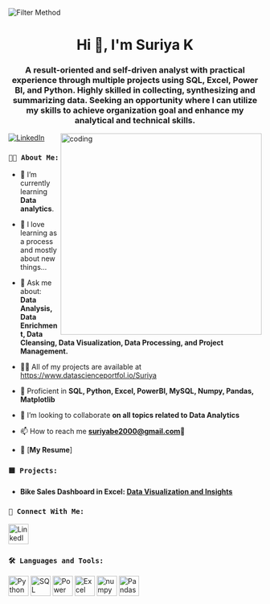 <head>

<body>
 
  ![Filter Method](https://static.wixstatic.com/media/3e99b9_f53a1cab95ae4dfd938a1bf6a1a62f49~mv2.gif)

<h1 align="center">Hi 👋, I'm Suriya K </h1>
<h3 align="center">A result-oriented and self-driven analyst with practical experience through multiple projects using SQL, Excel, Power BI, and Python. Highly skilled in collecting, synthesizing and summarizing data. Seeking an opportunity where I can utilize my skills to achieve organization goal and enhance my analytical and technical skills.</h3>

<img align="right" alt="coding" width="400" src="https://marketbusinessnews.com/wp-content/uploads/2020/10/1-Predictive-Analytics-GIF-for-article.gif">

 <p align="left">
    <a href="www.linkedin.com/in/suriyaanalyst" target="blank">
      <img src="https://img.shields.io/badge/-Follow%20on%20LinkedIn-blue?style=flat-square&logo=Linkedin&logoColor=white&link="www.linkedin.com/in/suriyaanalyst"
        alt="LinkedIn" />
    </a>
  </p>

### `👨‍💼 About Me:`

- 🌱 I’m currently learning **Data analytics**.
- 🌱 I love learning as a process and mostly about new things...
  
- 💬 Ask me about: **Data Analysis, Data Enrichment, Data Cleansing, Data Visualization, Data Processing, and Project Management.**


- 👨‍💻 All of my projects are available at https://www.datascienceportfol.io/Suriya


- 💬 Proficient in  **SQL, Python, Excel, PowerBI, MySQL, Numpy, Pandas, Matplotlib**

- 🤝 I’m looking to collaborate **on all topics related to Data Analytics**
- 📫 How to reach me **suriyabe2000@gmail.com**🌱

- 📄 [**My Resume**]

### `🟦 Projects:`
- #### Bike Sales Dashboard in Excel: [Data Visualization and Insights](https://github.com/Sheikshaha/PortfolioProjects/tree/main/Bike%20Sales%20Dashboard)


 ### `🔗 Connect With Me:`
 <p>
    <a href="https://www.linkedin.com/in/suriyaanalyst" target="blank">
      <img src="https://img.icons8.com/color/48/linkedin.png" alt="LinkedIn" height="40" width="40" />
    </a>
  </p>

### `🛠️ Languages and Tools:`
  <p>
    <img src="https://img.icons8.com/color/48/python--v1.png" alt="Python" width="40" height="40" />
    <img src="https://img.icons8.com/color/48/000000/sql.png" alt="SQL" width="40" height="40" />
    <img src="https://img.icons8.com/color/48/000000/power-bi.png" alt="Power BI" width="40" height="40" />
    <img src="https://img.icons8.com/color/48/000000/microsoft-excel-2019--v1.png" alt="Excel" width="40" height="40" />
    <img src="https://img.icons8.com/color/48/numpy.png" alt="numpy"width="40" height="40" />
    <img src="https://img.icons8.com/color/48/pandas.png" alt="Pandas" width="40" height="40" />

  </p>



</body>

</html>

